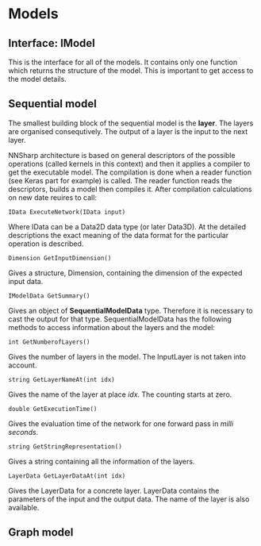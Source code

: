 # Models

## Interface: IModel

This is the interface for all of the models. It contains only one function which returns the structure of the model. This is important to get access to the model details.

## Sequential model

The smallest building block of the sequential model is the **layer**. The layers are organised consequtively. The output of a layer is the input to the next layer.

NNSharp architecture is based on general descriptors of the possible operations (called kernels in this context) and then it applies a compiler to get the executable model. The compilation is done when a reader function (see Keras part for example) is called. The reader function reads the descriptors, builds a model then compiles it. After compilation calculations on new date reuires to call:

	IData ExecuteNetwork(IData input)

Where IData can be a Data2D data type (or later Data3D). At the detailed descriptions the exact meaning of the data format for the particular operation is described. 

	Dimension GetInputDimension()

Gives a structure, Dimension, containing the dimension of the expected input data.

	IModelData GetSummary()

Gives an object of **SequentialModelData** type. Therefore it is necessary to cast the output for that type. SequentialModelData has the following methods to access information about the layers and the model:

	int GetNumberofLayers()

Gives the number of layers in the model. The InputLayer is not taken into account.

	string GetLayerNameAt(int idx)

Gives the name of the layer at place *idx*. The counting starts at zero.

	double GetExecutionTime()

Gives the evaluation time of the network for one forward pass in *milli seconds*.

	string GetStringRepresentation()

Gives a string containing all the information of the layers.

	LayerData GetLayerDataAt(int idx)

Gives the LayerData for a concrete layer. LayerData contains the parameters of the input and the output data. The name of the layer is also available.


## Graph model
